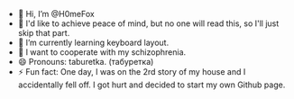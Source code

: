 - 👋 Hi, I’m @H0meFox
- 👀 I'd like to achieve peace of mind, but no one will read this, so I'll just skip that part.
- 🌱 I’m currently learning keyboard layout.
- 💞️ I want to cooperate with my schizophrenia.
- 😄 Pronouns: taburetka. (табуретка)
- ⚡ Fun fact: One day, I was on the 2rd story of my house and I accidentally fell off. I got hurt and decided to start my own Github page.
